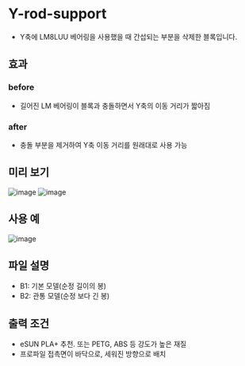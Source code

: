 # Y-rod-support

- Y축에 LM8LUU 베어링을 사용했을 때 간섭되는 부분을 삭제한 블록입니다.

## 효과

### before

- 길어진 LM 베어링이 블록과 충돌하면서 Y축의 이동 거리가 짧아짐

### after

- 충돌 부분을 제거하여 Y축 이동 거리를 원래대로 사용 가능 

## 미리 보기

![image](https://user-images.githubusercontent.com/14369006/236602706-c02a62eb-d333-4002-b21d-07784a24f03e.png)
![image](https://user-images.githubusercontent.com/14369006/236602731-caf82517-becc-4ac7-8acf-83fbf163f005.png)


## 사용 예

![image](https://user-images.githubusercontent.com/14369006/236602756-2a94f0fb-a2f6-468c-aaa7-62b212c88589.png)

## 파일 설명

+ B1: 기본 모델(순정 길이의 봉)
+ B2: 관통 모델(순정 보다 긴 봉)

## 출력 조건

+ eSUN PLA+ 추천. 또는 PETG, ABS 등 강도가 높은 재질
+ 프로파일 접촉면이 바닥으로, 세워진 방향으로 배치

